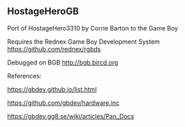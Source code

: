 HostageHeroGB
-------------

Port of HostageHero3310 by Corrie Barton to the Game Boy

Requires the Rednex Game Boy Development System https://github.com/rednex/rgbds

Debugged on BGB http://bgb.bircd.org


References:

https://gbdev.github.io/list.html

https://github.com/gbdev/hardware.inc

https://gbdev.gg8.se/wiki/articles/Pan_Docs
